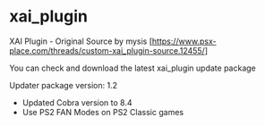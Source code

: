 # xai_plugin
XAI Plugin - Original Source by mysis [https://www.psx-place.com/threads/custom-xai_plugin-source.12455/]

You can check and download the latest xai_plugin update package

Updater package version: 1.2

- Updated Cobra version to 8.4
- Use PS2 FAN Modes on PS2 Classic games
